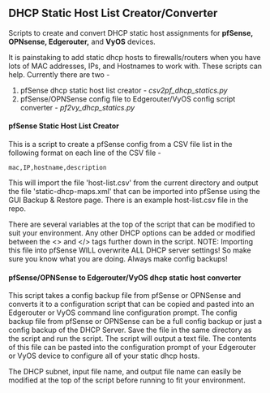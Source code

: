 ## DHCP Static Host List Creator/Converter ##
Scripts to create and convert DHCP static host assignments for **pfSense, OPNsense, Edgerouter,** and **VyOS** devices.

It is painstaking to add static dhcp hosts to firewalls/routers when you have lots of MAC addresses, IPs, and Hostnames to work with. These scripts can help. Currently there are two -
1. pfSense dhcp static host list creator - *csv2pf_dhcp_statics.py*
2. pfSense/OPNSense config file to Edgerouter/VyOS config script converter - *pf2vy_dhcp_statics.py*

#### pfSense Static Host List Creator ####
This is a script to create a pfSense config from a CSV file list in the following format on each line of the CSV file -
```
mac,IP,hostname,description
```
This will import the file 'host-list.csv' from the current directory and output the file 'static-dhcp-maps.xml' that can be imported into pfSense using the GUI Backup & Restore page. There is an example host-list.csv file in the repo.

There are several variables at the top of the script that can be modified to suit your environment. Any other DHCP options can be added or modified between the <> and </> tags further down in the script. NOTE: Importing this file into pfSense WILL overwrite ALL DHCP server settings! So make sure you know what you are doing. Always make config backups!

#### pfSense/OPNSense to Edgerouter/VyOS dhcp static host converter ####
This script takes a config backup file from pfSense or OPNSense and converts it to a configuration script that can be copied and pasted into an Edgerouter or VyOS command line configuration prompt. The config backup file from pfSense or OPNSense can be a full config backup or just a config backup of the DHCP Server. 
Save the file in the same directory as the script and run the script. The script will output a text file. The contents of this file can be pasted into the configuration prompt of your Edgerouter or VyOS device to configure all of your static dhcp hosts.

The DHCP subnet, input file name, and output file name can easily be modified at the top of the script before running to fit your environment.
